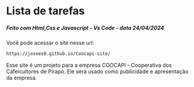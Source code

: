 # Lista de tarefas

##### Feito com Html,Css e Javascript - Vs Code - data 24/04/2024

Você pode acessar o site nesse url: 

```bash
https://josees0.github.io/Coocapi-site/
```

Esse site é um projeto para a empresa COOCAPI - Cooperativa dos Cafeicultores de Pirapó.
Ele será usado como publicidade e apresentação da empresa.
